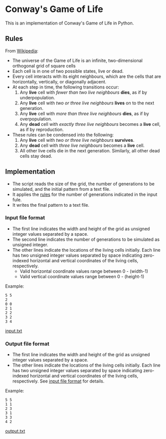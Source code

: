 # Conway's Game of Life
This is an implementation of Conway's Game of Life in Python.

## <a name="rules"></a>Rules
From [Wikipedia](https://en.wikipedia.org/wiki/Conway%27s_Game_of_Life):

* The universe of the Game of Life is an infinite, two-dimensional orthogonal grid of square cells
* Each cell is in one of two possible states, live or dead.
* Every cell interacts with its eight neighbours, which are the cells that are horizontally, vertically, or diagonally adjacent.
* At each step in time, the following transitions occur:
    1. Any **live** cell with *fewer than two live neighbours* **dies**, as if by underpopulation.
    2. Any **live** cell with *two or three live neighbours* **lives** on to the next generation.
    3. Any **live** cell with *more than three live neighbours* **dies**, as if by overpopulation.
    4. Any **dead** cell with *exactly three live neighbours* becomes a **live** cell, as if by reproduction.
* These rules can be condensed into the following:
    1. Any **live** cell with *two or three live neighbours* **survives**.
    2. Any **dead** cell with *three live neighbours* becomes a **live** cell.
    3. All other live cells die in the next generation. Similarly, all other dead cells stay dead.

## Implementation
* The script reads the size of the grid, the number of generations to be simulated, and the initial pattern from a text file.
* It applies the [rules](#rules) for the number of generations indicated in the input fule.
* It writes the final pattern to a text file.

### <a href="input-file-format"></a>Input file format
* The first line indicates the width and height of the grid as unsigned integer values separated by a space.
* The second line indicates the number of generations to be simulated as unsigned integer.
* The other lines indicate the locations of the living cells initially. Each line has two unsigned integer values separated by space indicating zero-indexed horizontal and vertical coordinates of the living cells, respectively.
    * Valid horizontal coordinate values range between 0 - (width-1)
    * Valid vertical coordinate values range between 0 - (height-1)

Example:
```
5 5
2
0 0
2 1
2 2
3 2
3 4
```
[input.txt](test/input_5x5_2.txt)

### Output file format
* The first line indicates the width and height of the grid as unsigned integer values separated by a space.
* The other lines indicate the locations of the living cells initially. Each line has two unsigned integer values separated by space indicating zero-indexed horizontal and vertical coordinates of the living cells, respectively. See [input file format](#input-file-format) for details.

Example:
```
5 5
1 1
2 3
3 1
3 3
4 2
```
[output.txt](test/output_5x5_2.txt)
